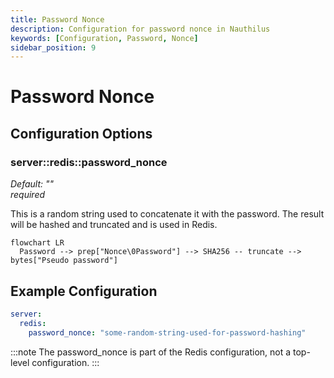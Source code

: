 ```yaml
---
title: Password Nonce
description: Configuration for password nonce in Nauthilus
keywords: [Configuration, Password, Nonce]
sidebar_position: 9
---
```


# Password Nonce

## Configuration Options

### server::redis::password_nonce
_Default: ""_<br/>
_required_

This is a random string used to concatenate it with the password. The result will be hashed and truncated and
is used in Redis.

```mermaid
flowchart LR
  Password --> prep["Nonce\0Password"] --> SHA256 -- truncate --> bytes["Pseudo password"]
```

## Example Configuration

```yaml
server:
  redis:
    password_nonce: "some-random-string-used-for-password-hashing"
```

:::note
The password_nonce is part of the Redis configuration, not a top-level configuration.
:::
